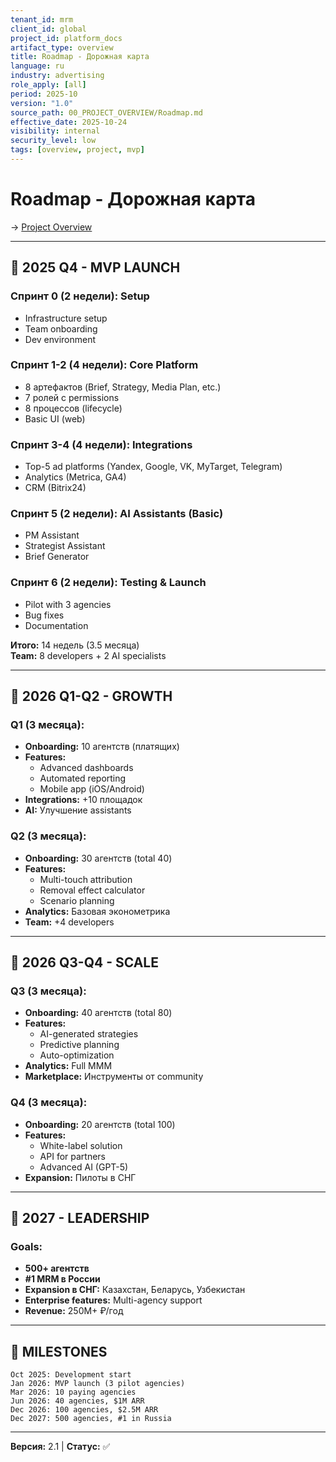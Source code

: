 ```yaml
---
tenant_id: mrm
client_id: global
project_id: platform_docs
artifact_type: overview
title: Roadmap - Дорожная карта
language: ru
industry: advertising
role_apply: [all]
period: 2025-10
version: "1.0"
source_path: 00_PROJECT_OVERVIEW/Roadmap.md
effective_date: 2025-10-24
visibility: internal
security_level: low
tags: [overview, project, mvp]
---
```


# Roadmap - Дорожная карта

→ [Project Overview](./README.md)

---

## 📅 2025 Q4 - MVP LAUNCH

### Спринт 0 (2 недели): Setup
- Infrastructure setup
- Team onboarding
- Dev environment

### Спринт 1-2 (4 недели): Core Platform
- 8 артефактов (Brief, Strategy, Media Plan, etc.)
- 7 ролей с permissions
- 8 процессов (lifecycle)
- Basic UI (web)

### Спринт 3-4 (4 недели): Integrations
- Top-5 ad platforms (Yandex, Google, VK, MyTarget, Telegram)
- Analytics (Metrica, GA4)
- CRM (Bitrix24)

### Спринт 5 (2 недели): AI Assistants (Basic)
- PM Assistant
- Strategist Assistant
- Brief Generator

### Спринт 6 (2 недели): Testing & Launch
- Pilot with 3 agencies
- Bug fixes
- Documentation

**Итого:** 14 недель (3.5 месяца)  
**Team:** 8 developers + 2 AI specialists

---

## 📅 2026 Q1-Q2 - GROWTH

### Q1 (3 месяца):
- **Onboarding:** 10 агентств (платящих)
- **Features:**
  - Advanced dashboards
  - Automated reporting
  - Mobile app (iOS/Android)
- **Integrations:** +10 площадок
- **AI:** Улучшение assistants

### Q2 (3 месяца):
- **Onboarding:** 30 агентств (total 40)
- **Features:**
  - Multi-touch attribution
  - Removal effect calculator
  - Scenario planning
- **Analytics:** Базовая эконометрика
- **Team:** +4 developers

---

## 📅 2026 Q3-Q4 - SCALE

### Q3 (3 месяца):
- **Onboarding:** 40 агентств (total 80)
- **Features:**
  - AI-generated strategies
  - Predictive planning
  - Auto-optimization
- **Analytics:** Full MMM
- **Marketplace:** Инструменты от community

### Q4 (3 месяца):
- **Onboarding:** 20 агентств (total 100)
- **Features:**
  - White-label solution
  - API for partners
  - Advanced AI (GPT-5)
- **Expansion:** Пилоты в СНГ

---

## 📅 2027 - LEADERSHIP

### Goals:
- **500+ агентств**
- **#1 MRM в России**
- **Expansion в СНГ:** Казахстан, Беларусь, Узбекистан
- **Enterprise features:** Multi-agency support
- **Revenue:** 250М+ ₽/год

---

## 🎯 MILESTONES

```
Oct 2025: Development start
Jan 2026: MVP launch (3 pilot agencies)
Mar 2026: 10 paying agencies
Jun 2026: 40 agencies, $1M ARR
Dec 2026: 100 agencies, $2.5M ARR
Dec 2027: 500 agencies, #1 in Russia
```

---

**Версия:** 2.1 | **Статус:** ✅


